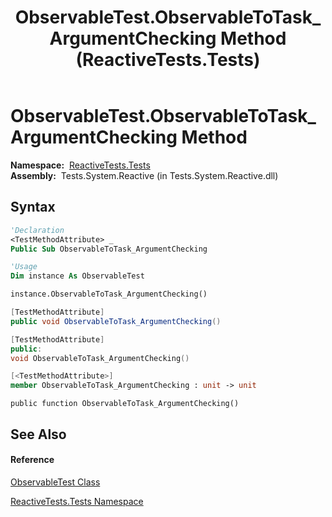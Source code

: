 ﻿---
title: ObservableTest.ObservableToTask_ArgumentChecking Method  (ReactiveTests.Tests)
TOCTitle: ObservableToTask_ArgumentChecking Method
ms:assetid: M:ReactiveTests.Tests.ObservableTest.ObservableToTask_ArgumentChecking
ms:mtpsurl: https://msdn.microsoft.com/en-us/library/reactivetests.tests.observabletest.observabletotask_argumentchecking(v=VS.103)
ms:contentKeyID: 36619379
ms.date: 06/28/2011
mtps_version: v=VS.103
f1_keywords:
- ReactiveTests.Tests.ObservableTest.ObservableToTask_ArgumentChecking
dev_langs:
- CSharp
- JScript
- VB
- FSharp
- c++
---

# ObservableTest.ObservableToTask\_ArgumentChecking Method

**Namespace:**  [ReactiveTests.Tests](hh289046\(v=vs.103\).md)  
**Assembly:**  Tests.System.Reactive (in Tests.System.Reactive.dll)

## Syntax

``` vb
'Declaration
<TestMethodAttribute> _
Public Sub ObservableToTask_ArgumentChecking
```

``` vb
'Usage
Dim instance As ObservableTest

instance.ObservableToTask_ArgumentChecking()
```

``` csharp
[TestMethodAttribute]
public void ObservableToTask_ArgumentChecking()
```

``` c++
[TestMethodAttribute]
public:
void ObservableToTask_ArgumentChecking()
```

``` fsharp
[<TestMethodAttribute>]
member ObservableToTask_ArgumentChecking : unit -> unit 
```

``` jscript
public function ObservableToTask_ArgumentChecking()
```

## See Also

#### Reference

[ObservableTest Class](hh288687\(v=vs.103\).md)

[ReactiveTests.Tests Namespace](hh289046\(v=vs.103\).md)

